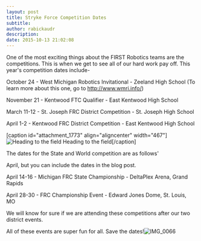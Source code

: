 ```yaml
---
layout: post
title: Stryke Force Competition Dates
subtitle:
author: rabickaudr
description:
date: 2015-10-13 21:02:08
---
```


One of the most exciting things about the FIRST Robotics teams are the competitions. This is when we get to see all of our hard work pay off. This year's competition dates include-

October 24 \- West Michigan Robotics Invitational - Zeeland High School (To learn more about this one, go to http://www.wmri.info/)

November 21 \- Kentwood FTC Qualifier - East Kentwood High School

March 11-12 \- St. Joseph FRC District Competition - St. Joseph High School

April 1-2 \- Kentwood FRC District Competition - East Kentwood High School

[caption id="attachment_1773" align="aligncenter" width="467"]![Heading to the field](/wp-content/uploads/2015/04/IMG_0011.jpg) Heading to the field[/caption]

The dates for the State and World competition are as follows'

April, but you can include the dates in the blog post.

April 14-16 \- Michigan FRC State Championship - DeltaPlex Arena, Grand Rapids

April 28-30 \- FRC Championship Event - Edward Jones Dome, St. Louis, MO

We will know for sure if we are attending these competitions after our two district events.

All of these events are super fun for all. Save the dates!![IMG_0066](/wp-content/uploads/2015/04/IMG_0066.jpg)
